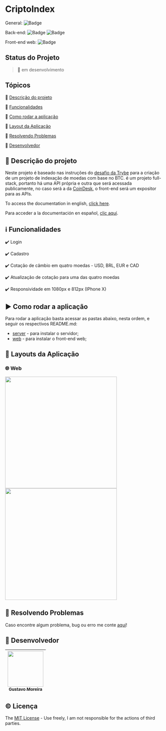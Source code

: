 # CriptoIndex

General: ![Badge](https://img.shields.io/badge/types-Flow%20%7C%20TypeScript-blue)

Back-end: ![Badge](https://img.shields.io/badge/node-%3E%3D%2012.18.2-brightgreen) ![Badge](https://img.shields.io/badge/PostgreSQL-v12.0-lightblue)

Front-end web: ![Badge](https://img.shields.io/badge/Bootcamp%20Rocketseat-ReactJS-blueviolet)

## Status do Projeto

> 🚧 em desenvolvimento

## Tópicos

🔹 [Descrição do projeto](#link-descrição-do-projeto)

🔹 [Funcionalidades](#information_source-funcionalidades)

🔹 [Como rodar a aplicação](#arrow_forward-como-rodar-a-aplicação)

🔹 [Layout da Aplicação](#scroll-layouts-da-aplicação)

🔹 [Resolvendo Problemas](#hammer-resolvendo-problemas)

🔹 [Desenvolvedor](#octopus-desenvolvedor)

## :link: Descrição do projeto

<p align="justify">
  
  Neste projeto é baseado nas instruções do [desafio da Trybe](https://github.com/betrybe/technical-test) para a criação de um projeto de indexação de moedas com base no BTC. é um projeto full-stack, portanto há uma API própria e outra que será acessada publicamente, no caso será a da [CoinDesk](https://www.coindesk.com/coindesk-api), o front-end será um expositor para as APIs.

  To access the documentation in english, [click here](https://github.com/MGustav0/CriptoIndex/blob/main/README-us.md).
  
  Para acceder a la documentación en español, [clic aquí](https://github.com/MGustav0/CriptoIndex/blob/main/README-es.md).

</p>

## :information_source: Funcionalidades

✔️ Login

✔️ Cadastro

✔️ Cotação de câmbio em quatro moedas - USD, BRL, EUR e CAD

✔️ Atualização de cotação para uma das quatro moedas

✔️ Responsividade em 1080px e 812px (IPhone X)

## :arrow_forward: Como rodar a aplicação

Para rodar a aplicação basta acessar as pastas abaixo, nesta ordem, e seguir os respectivos README.md:

- [server](https://github.com/MGustav0/CriptoIndex/blob/main/api) - para instalar o servidor;
- [web](https://github.com/MGustav0/CriptoIndex/blob/main/web) - para instalar o front-end web;

## :scroll: Layouts da Aplicação

### 🌐 Web

<img src="" width="360" heigth="640" />   <img src="" width="360" heigth="640" />

## :hammer: Resolvendo Problemas

Caso encontre algum problema, bug ou erro me conte [aqui](https://github.com/MGustav0/CriptoIndex/issues)!

## :octopus: Desenvolvedor

| [<img src="https://avatars1.githubusercontent.com/u/18315899?s=460&u=54d9c6ea66f2b27120bf39dabe1d36ff22a92b9d&v=4>][(https://github.com/MGustav0](https://avatars1.githubusercontent.com/u/18315899?s=460&u=54d9c6ea66f2b27120bf39dabe1d36ff22a92b9d&v=4))" width=115><br><sub>Gustavo Moreira</sub>](https://github.com/MGustav0) |
| :---: |

## :copyright: Licença

The [MIT License](https://opensource.org/licenses/MIT) - Use freely, I am not responsible for the actions of third parties.
